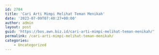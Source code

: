 ```yaml
---
id: 2784
title: 'Cari Arti Mimpi Melihat Teman Menikah'
date: '2023-07-09T07:40:27+00:00'
author: admin
layout: post
guid: 'https://bos.awn.biz.id/cari-arti-mimpi-melihat-teman-menikah/'
permalink: /cari-arti-mimpi-melihat-teman-menikah/
categories:
    - Uncategorized
---
```


